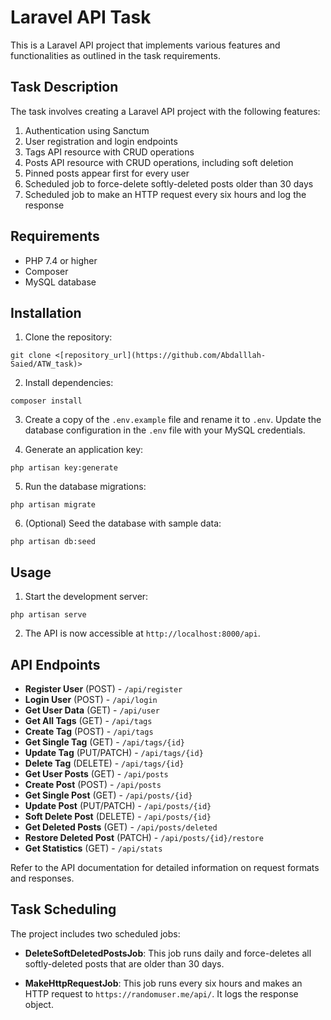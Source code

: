 # Laravel API Task

This is a Laravel API project that implements various features and functionalities as outlined in the task requirements.

## Task Description

The task involves creating a Laravel API project with the following features:

1. Authentication using Sanctum
2. User registration and login endpoints
3. Tags API resource with CRUD operations
4. Posts API resource with CRUD operations, including soft deletion
5. Pinned posts appear first for every user
6. Scheduled job to force-delete softly-deleted posts older than 30 days
7. Scheduled job to make an HTTP request every six hours and log the response

## Requirements

- PHP 7.4 or higher
- Composer
- MySQL database

## Installation

1. Clone the repository:

```
git clone <[repository_url](https://github.com/Abdalllah-Saied/ATW_task)>
```

2. Install dependencies:

```
composer install
```

3. Create a copy of the `.env.example` file and rename it to `.env`. Update the database configuration in the `.env` file with your MySQL credentials.

4. Generate an application key:

```
php artisan key:generate
```

5. Run the database migrations:

```
php artisan migrate
```

6. (Optional) Seed the database with sample data:

```
php artisan db:seed
```

## Usage

1. Start the development server:

```
php artisan serve
```

2. The API is now accessible at `http://localhost:8000/api`.

## API Endpoints

- **Register User** (POST) - `/api/register`
- **Login User** (POST) - `/api/login`
- **Get User Data** (GET) - `/api/user`
- **Get All Tags** (GET) - `/api/tags`
- **Create Tag** (POST) - `/api/tags`
- **Get Single Tag** (GET) - `/api/tags/{id}`
- **Update Tag** (PUT/PATCH) - `/api/tags/{id}`
- **Delete Tag** (DELETE) - `/api/tags/{id}`
- **Get User Posts** (GET) - `/api/posts`
- **Create Post** (POST) - `/api/posts`
- **Get Single Post** (GET) - `/api/posts/{id}`
- **Update Post** (PUT/PATCH) - `/api/posts/{id}`
- **Soft Delete Post** (DELETE) - `/api/posts/{id}`
- **Get Deleted Posts** (GET) - `/api/posts/deleted`
- **Restore Deleted Post** (PATCH) - `/api/posts/{id}/restore`
- **Get Statistics** (GET) - `/api/stats`

Refer to the API documentation for detailed information on request formats and responses.

## Task Scheduling

The project includes two scheduled jobs:

- **DeleteSoftDeletedPostsJob**: This job runs daily and force-deletes all softly-deleted posts that are older than 30 days.

- **MakeHttpRequestJob**: This job runs every six hours and makes an HTTP request to `https://randomuser.me/api/`. It logs the response object.
